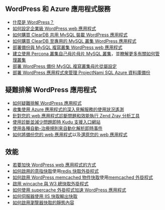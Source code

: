 ## <a name="wordpress-and-azure-app-service"></a>WordPress 和 Azure 應用程式服務

* [什麼是 WordPress？](https://wordpress.org/)
* [如何設定企業級 WordPress web 應用程式](../articles/app-service-web/web-sites-php-enterprise-wordpress.md)
* [如何購買 ClearDB 共用 MySQL 裝載 WordPress 應用程式](http://blog.syntaxc4.net/post/2012/12/03/provisioning-a-mysql-database-from-the-windows-azure-store.aspx)
* [如何購買 ClearDB 至專用的 MySQL 叢集 WordPress 應用程式](https://azure.microsoft.com/blog/announcing-new-mysql-premium-tiers-from-cleardb/)
* [部署備份與 MySQL 複寫叢集 WordPress web 應用程式](/documentation/templates/wordpress-mysql-replication/)
* [建立使用 Percona 叢集自己母片母片 MySQL 叢集](/documentation/templates/mysql-ha-pxc/)，並[瞭解更多有關如何管理叢集](https://github.com/fanjeffrey/axiom.articles/tree/master/pxc)
* [部署 WordPress 備份 MySQL 複寫叢集母片從屬設定](/documentation/templates/mysql-replication/)
* [部署 WordPress 應用程式來管理 ProjectNami SQL Azure 資料庫備份](/marketplace/partners/projectnami/projectnami/)
  
## <a name="troubleshooting-wordpress-application"></a>疑難排解 WordPress 應用程式

* [如何疑難排解 WordPress 應用程式](https://sunithamk.wordpress.com/2014/09/04/wordpress-troubleshooting-techniques-on-azure-websites/)
* [收集使用 Azure 應用程式的深入見解服務的使用狀況遙測](https://azure.microsoft.com/blog/usage-analytics-for-wordpress-with-azure-app-insights/)
* [針對您的 web 應用程式診斷問題和效能執行 Zend Zray 分析工具](https://sunithamk.wordpress.com/2015/08/04/profiling-php-application-on-azure-web-apps/)
* [使用診斷並減少問題即時 Kudu 支援入口網站](https://sunithamk.wordpress.com/2015/11/04/diagnose-and-mitigate-issues-with-azure-web-apps-support-portal/)
* [使用各種自動-治療規則來自動化解析即時事件](http://microsoftazurewebsitescheatsheet.info/#auto-heal)
* [如何將備份您的 web 應用程式](../articles/app-service-web/web-sites-backup.md)以及[還原您的 web 應用程式](../articles/app-service-web/web-sites-restore.md)

## <a name="performance"></a>效能

* [若要加快 WordPress web 應用程式的方式](https://sunithamk.wordpress.com/2014/08/01/10-ways-to-speed-up-your-wordpress-site-on-azure-websites/)
* [如何啟用的意指快取](../articles/redis-cache/cache-dotnet-how-to-use-azure-redis-cache.md)使用[redis 快取外掛程式](https://wordpress.org/plugins/wp-redis/)
* [如何啟用 WordPress memcached 物件快取](../articles/app-service-web/web-sites-connect-to-redis-using-memcache-protocol.md)使用[memcached 外掛程式](https://wordpress.org/plugins/memcached/)
* [啟用 wincache 與 W3 總快取外掛程式](https://wordpress.org/plugins/w3-total-cache/)
* [如何使用 supercache 外掛程式加速 WordPress 應用程式](http://ruslany.net/2008/12/speed-up-wordpress-on-iis-70/)
* [如何伺服器使用 IIS 快取輸出快取](http://blogs.msdn.com/b/brian_swan/archive/2011/06/08/performance-tuning-php-apps-on-windows-iis-with-output-caching.aspx)
* [如何啟用瀏覽器快取的靜態內容](http://www.iis.net/configreference/system.webserver/staticcontent)

